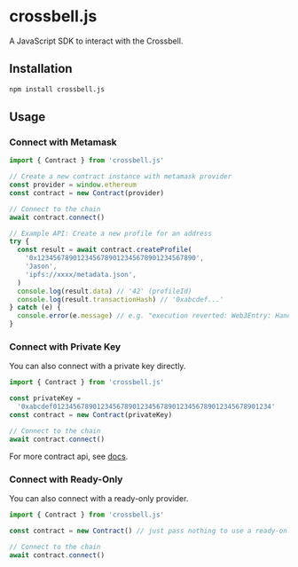# crossbell.js

A JavaScript SDK to interact with the Crossbell.

## Installation

```bash
npm install crossbell.js
```

## Usage

### Connect with Metamask

```typescript
import { Contract } from 'crossbell.js'

// Create a new contract instance with metamask provider
const provider = window.ethereum
const contract = new Contract(provider)

// Connect to the chain
await contract.connect()

// Example API: Create a new profile for an address
try {
  const result = await contract.createProfile(
    '0x1234567890123456789012345678901234567890',
    'Jason',
    'ipfs://xxxx/metadata.json',
  )
  console.log(result.data) // '42' (profileId)
  console.log(result.transactionHash) // '0xabcdef...'
} catch (e) {
  console.error(e.message) // e.g. "execution reverted: Web3Entry: HandleExists"
}
```

### Connect with Private Key

You can also connect with a private key directly.

```typescript
import { Contract } from 'crossbell.js'

const privateKey =
  '0xabcdef0123456789012345678901234567890123456789012345678901234'
const contract = new Contract(privateKey)

// Connect to the chain
await contract.connect()
```

For more contract api, see [docs](https://crossbell-box.github.io/crossbell.js/classes/Contract.html).

### Connect with Ready-Only

You can also connect with a ready-only provider.

```typescript
import { Contract } from 'crossbell.js'

const contract = new Contract() // just pass nothing to use a ready-only provider

// Connect to the chain
await contract.connect()
```
